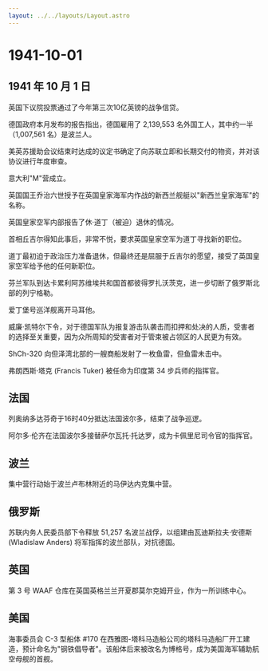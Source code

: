 ```yaml
---
layout: ../../layouts/Layout.astro
---
```


# 1941-10-01

## 1941 年 10 月 1 日

英国下议院投票通过了今年第三次10亿英镑的战争信贷。

德国政府本月发布的报告指出，德国雇用了 2,139,553
名外国工人，其中约一半（1,007,561 名）是波兰人。

美英苏援助会议结束时达成的议定书确定了向苏联立即和长期交付的物资，并对该协议进行年度审查。

意大利"M"营成立。

英国国王乔治六世授予在英国皇家海军内作战的新西兰舰艇以"新西兰皇家海军"的名称。

英国皇家空军内部报告了休·道丁（被迫）退休的情况。

首相丘吉尔得知此事后，非常不悦，要求英国皇家空军为道丁寻找新的职位。

道丁最初迫于政治压力准备退休，但最终还是屈服于丘吉尔的愿望，接受了英国皇家空军给予他的任何新职位。

芬兰军队到达卡累利阿苏维埃共和国首都彼得罗扎沃茨克，进一步切断了俄罗斯北部的列宁格勒。

爱丁堡号巡洋舰离开马耳他。

威廉·凯特尔下令，对于德国军队为报复游击队袭击而扣押和处决的人质，受害者的选择至关重要，因为众所周知的受害者对于管束被占领区的人民更为有效。

ShCh-320 向但泽湾北部的一艘商船发射了一枚鱼雷，但鱼雷未击中。

弗朗西斯·塔克 (Francis Tuker) 被任命为印度第 34 步兵师的指挥官。

## 法国

列奥纳多达芬奇于16时40分抵达法国波尔多，结束了战争巡逻。

阿尔多·伦齐在法国波尔多接替萨尔瓦托·托达罗，成为卡佩里尼司令官的指挥官。

## 波兰

集中营行动始于波兰卢布林附近的马伊达内克集中营。

## 俄罗斯

苏联内务人民委员部下令释放 51,257 名波兰战俘，以组建由瓦迪斯拉夫·安德斯
(Wladislaw Anders) 将军指挥的波兰部队，对抗德国。

## 英国

第 3 号 WAAF 仓库在英国英格兰兰开夏郡莫尔克姆开业，作为一所训练中心。

## 美国

海事委员会 C-3 型船体 #170
在西雅图-塔科马造船公司的塔科马造船厂开工建造，预计命名为"钢铁倡导者"。该船体后来被改名为博格号，成为美国海军辅助航空母舰的首舰。